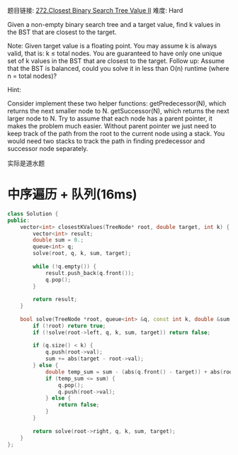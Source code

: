 题目链接: [272.Closest Binary Search Tree Value II][1]
难度: Hard

Given a non-empty binary search tree and a target value, find k values in the BST that are closest to the target.

Note:
Given target value is a floating point.
You may assume k is always valid, that is: k ≤ total nodes.
You are guaranteed to have only one unique set of k values in the BST that are closest to the target.
Follow up:
Assume that the BST is balanced, could you solve it in less than O(n) runtime (where n = total nodes)?

Hint:

Consider implement these two helper functions:
getPredecessor(N), which returns the next smaller node to N.
getSuccessor(N), which returns the next larger node to N.
Try to assume that each node has a parent pointer, it makes the problem much easier.
Without parent pointer we just need to keep track of the path from the root to the current node using a stack.
You would need two stacks to track the path in finding predecessor and successor node separately.

实际是道水题

# 中序遍历 + 队列(16ms)
```cpp
class Solution {
public:
    vector<int> closestKValues(TreeNode* root, double target, int k) {
        vector<int> result;
        double sum = 0.;
        queue<int> q;
        solve(root, q, k, sum, target);
        
        while (!q.empty()) {
            result.push_back(q.front());
            q.pop();
        }
        
        return result;
    }
    
    bool solve(TreeNode *root, queue<int> &q, const int k, double &sum, const double target) {
        if (!root) return true;
        if (!solve(root->left, q, k, sum, target)) return false;
        
        if (q.size() < k) {
            q.push(root->val);
            sum += abs(target - root->val);
        } else {
            double temp_sum = sum - (abs(q.front() - target)) + abs(root->val - target);
            if (temp_sum <= sum) {
                q.pop();
                q.push(root->val);
            } else {
                return false;
            }
        }
        
        return solve(root->right, q, k, sum, target);
    }
};
```
[1]: https://leetcode.com/problems/closest-binary-search-tree-value-ii/